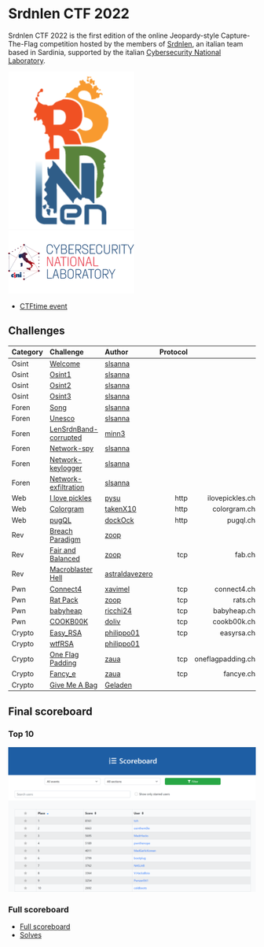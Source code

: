 # Srdnlen CTF 2022

Srdnlen CTF 2022 is the first edition of the online Jeopardy-style Capture-The-Flag competition hosted by the members of [Srdnlen](https://srdnlen.unica.it/), an italian team based in Sardinia, supported by the italian [Cybersecurity National Laboratory](https://cybersecnatlab.it/).

<p float="left">
  <a href="https://srdnlen.unica.it/">
  <img src="images/srdnlen-logo.png" width="256" />
  </a> <a href="https://cybersecnatlab.it">
  <img src="images/cybersecnatlab-logo.png" width="256" /> 
  </a>
</p>

- [CTFtime event](https://ctftime.org/event/1766/)

## Challenges

| Category | Challenge                                             | Author                                      | Protocol |                              Url |  Port |
| :------- | :---------------------------------------------------- | :------------------------------------------ | -------: | -------------------------------: | ----: |
| Osint    | [Welcome](/misc_welcome)                              | [slsanna](https://github.com/slsanna)       |          |                                  |       |
| Osint    | [Osint1](/misc_osint1)                                | [slsanna](https://github.com/slsanna)       |          |                                  |       |
| Osint    | [Osint2](/misc_osint2)                                | [slsanna](https://github.com/slsanna)       |          |                                  |       |
| Osint    | [Osint3](/misc_osint3)                                | [slsanna](https://github.com/slsanna)       |          |                                  |       |
| Foren    | [Song](/foren_song)                                   | [slsanna](https://github.com/slsanna)       |          |                                  |       |
| Foren    | [Unesco](/foren_unesco)                               | [slsanna](https://github.com/slsanna)       |          |                                  |       |
| Foren    | [LenSrdnBand-corrupted](/foren_LenSrdnBand-corrupted) | [minn3](https://github.com/minn3)           |          |                                  |       |
| Foren    | [Network-spy](/foren_network-spy)                     | [slsanna](https://github.com/slsanna)       |          |                                  |       |
| Foren    | [Network-keylogger](/foren_network-keylogger)         | [slsanna](https://github.com/slsanna)       |          |                                  |       |
| Foren    | [Network-exfiltration](/foren_network-exfiltration)   | [slsanna](https://github.com/slsanna)       |          |                                  |       |
| Web      | [I love pickles](/web_ilovepickles)                   | [pysu](https://github.com/lpisu98)          |     http |   ilovepickles.challs.srdnlen.it |    80 |
| Web      | [Colorgram](/web_colorgram)                           | [takenX10](https://github.com/takenX10)     |     http |      colorgram.challs.srdnlen.it |    80 |
| Web      | [pugQL](/web_pugql)                                   | [dockOck](https://github.com/dockOck)       |     http |          pugql.challs.srdnlen.it |    80 |
| Rev      | [Breach Paradigm](/rev_breachparadigm)                | [zoop](https://github.com/zoopr)            |          |                                  |       |
| Rev      | [Fair and Balanced](/rev_fairandbalanced)             | [zoop](https://github.com/zoopr)            |      tcp |            fab.challs.srdnlen.it | 15000 |
| Rev      | [Macroblaster Hell](/rev_macroblaster_hell)           | [astraldavezero](.)                         |          |                                  |       |
| Pwn      | [Connect4](/pwn_connect4)                             | [xavimel](https://github.com/xavimel)       |      tcp |       connect4.challs.srdnlen.it | 15001 |
| Pwn      | [Rat Pack](/pwn_ratpack)                              | [zoop](https://github.com/zoopr)            |      tcp |           rats.challs.srdnlen.it | 15002 |
| Pwn      | [babyheap](/pwn_babyheap)                             | [ricchi24](https://github.com/ricchi24)     |      tcp |       babyheap.challs.srdnlen.it | 15003 |
| Pwn      | [COOKB00K](/pwn_cookb00k)                             | [doliv](https://github.com/doliv8)          |      tcp |       cookb00k.challs.srdnlen.it | 15004 |
| Crypto   | [Easy_RSA](/crypto_easyrsa)                           | [philippo01](https://github.com/philippo01) |      tcp |        easyrsa.challs.srdnlen.it | 15005 |
| Crypto   | [wtfRSA](/crypto_wtfrsa)                              | [philippo01](https://github.com/philippo01) |          |                                  |       |
| Crypto   | [One Flag Padding](/crypto_oneflagpadding)            | [zaua](https://github.com/giomanca97)       |      tcp | oneflagpadding.challs.srdnlen.it | 15006 |
| Crypto   | [Fancy_e](/crypto_fancye)                             | [zaua](https://github.com/giomanca97)       |      tcp |         fancye.challs.srdnlen.it | 15007 |
| Crypto   | [Give Me A Bag](/crypto_givemeabag)                   | [Geladen](.)                                |          |                                  |       |

## Final scoreboard

### Top 10

![Srdnlen CTF 2022 Scoreboard](images/scoreboard-top10.png)

### Full scoreboard

- [Full scoreboard](images/scoreboard.png)
- [Solves](images/solves.png)

